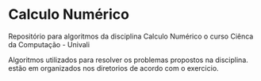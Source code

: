 # Calculo Numérico

Repositório para algoritmos da disciplina Calculo Numérico o curso Ciênca da Computação - Univali

Algoritmos utilizados para resolver os problemas propostos na disciplina. 
estão em organizados nos diretorios de acordo com o exercicio.

